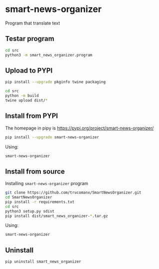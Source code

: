 # smart-news-organizer

Program that translate text

## Testar program

```bash
cd src
python3 -m smart_news_organizer.program
```

## Upload to PYPI

```bash
pip install --upgrade pkginfo twine packaging

cd src
python -m build
twine upload dist/*
```

## Install from PYPI

The homepage in pipy is https://pypi.org/project/smart-news-organizer/

```bash
pip install --upgrade smart-news-organizer
```

Using:

```bash
smart-news-organizer
```

## Install from source
Installing `smart-news-organizer` program

```bash
git clone https://github.com/trucomanx/SmartNewsOrganizer.git
cd SmartNewsOrganizer
pip install -r requirements.txt
cd src
python3 setup.py sdist
pip install dist/smart_news_organizer-*.tar.gz
```
Using:

```bash
smart-news-organizer
```

## Uninstall

```bash
pip uninstall smart_news_organizer
```
